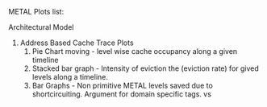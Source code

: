 METAL Plots list:

Architectural Model

1. Address Based Cache Trace Plots
    1. Pie Chart moving - level wise cache occupancy along a given timeline
    2. Stacked bar graph - Intensity of eviction the (eviction rate) for gived levels along a timeline.
    3. Bar Graphs - Non primitive METAL levels saved due to shortcircuiting. Argument for domain specific tags. vs
